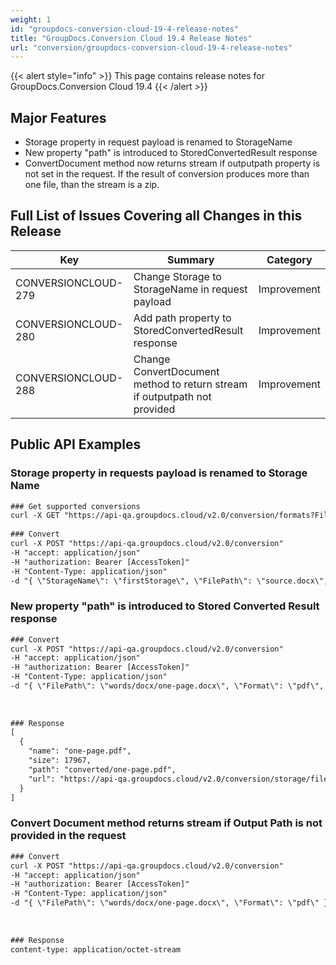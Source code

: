 ```yaml
---
weight: 1
id: "groupdocs-conversion-cloud-19-4-release-notes"
title: "GroupDocs.Conversion Cloud 19.4 Release Notes"
url: "conversion/groupdocs-conversion-cloud-19-4-release-notes"
---
```


{{< alert style="info" >}}
This page contains release notes for GroupDocs.Conversion Cloud 19.4
{{< /alert >}}

## Major Features ##

* Storage property in request payload is renamed to StorageName
* New property "path" is introduced to StoredConvertedResult response
* ConvertDocument method now returns stream if outputpath property is not set in the request. If the result of conversion produces more than one file, than the stream is a zip. 

## Full List of Issues Covering all Changes in this Release ##

 

|Key|Summary|Category
|---|---|---
|CONVERSIONCLOUD-279|Change Storage to StorageName in request payload|Improvement
|CONVERSIONCLOUD-280|Add path property to StoredConvertedResult response|Improvement
|CONVERSIONCLOUD-288|Change ConvertDocument method to return stream if outputpath not provided|Improvement


## Public API Examples ##

### Storage property in requests payload is renamed to Storage Name ###





```html 
### Get supported conversions
curl -X GET "https://api-qa.groupdocs.cloud/v2.0/conversion/formats?FilePath#source.docx&#x26;StorageName#firstStorage" -H "accept: application/json" -H "authorization: Bearer [AccessToken]"
 
### Convert
curl -X POST "https://api-qa.groupdocs.cloud/v2.0/conversion" 
-H "accept: application/json" 
-H "authorization: Bearer [AccessToken]" 
-H "Content-Type: application/json" 
-d "{ \"StorageName\": \"firstStorage\", \"FilePath\": \"source.docx\", \"Format\": \"pdf\", \"OutputPath\": \"converted\"}"


 ```



### New property "path" is introduced to Stored Converted Result response ###





```html 
### Convert
curl -X POST "https://api-qa.groupdocs.cloud/v2.0/conversion" 
-H "accept: application/json" 
-H "authorization: Bearer [AccessToken]" 
-H "Content-Type: application/json" 
-d "{ \"FilePath\": \"words/docx/one-page.docx\", \"Format\": \"pdf\", \"OutputPath\": \"converted\"}"
 
 
 
### Response
[
  {
    "name": "one-page.pdf",
    "size": 17967,
    "path": "converted/one-page.pdf",
    "url": "https://api-qa.groupdocs.cloud/v2.0/conversion/storage/file/converted/one-page.pdf"
  }
]


 ```



### Convert Document method returns stream if Output Path is not provided in the request ###





```html 
### Convert
curl -X POST "https://api-qa.groupdocs.cloud/v2.0/conversion" 
-H "accept: application/json" 
-H "authorization: Bearer [AccessToken]" 
-H "Content-Type: application/json" 
-d "{ \"FilePath\": \"words/docx/one-page.docx\", \"Format\": \"pdf\" }"
 
 
 
### Response
content-type: application/octet-stream 


 ```

